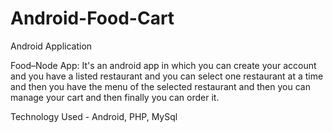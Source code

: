 # Android-Food-Cart
Android Application

Food–Node App: It's an android app in which you can create your account and you have a listed restaurant and you can select one restaurant at a time and then you have the menu of the selected restaurant and then you can manage your cart and then finally you can order it.

Technology Used - Android, PHP, MySql
